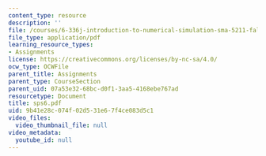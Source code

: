 ```yaml
---
content_type: resource
description: ''
file: /courses/6-336j-introduction-to-numerical-simulation-sma-5211-fall-2003/9b41e28c074f02d531e67f4ce083d5c1_sps6.pdf
file_type: application/pdf
learning_resource_types:
- Assignments
license: https://creativecommons.org/licenses/by-nc-sa/4.0/
ocw_type: OCWFile
parent_title: Assignments
parent_type: CourseSection
parent_uid: 07a53e32-68bc-d0f1-3aa5-4168ebe767ad
resourcetype: Document
title: sps6.pdf
uid: 9b41e28c-074f-02d5-31e6-7f4ce083d5c1
video_files:
  video_thumbnail_file: null
video_metadata:
  youtube_id: null
---
```

